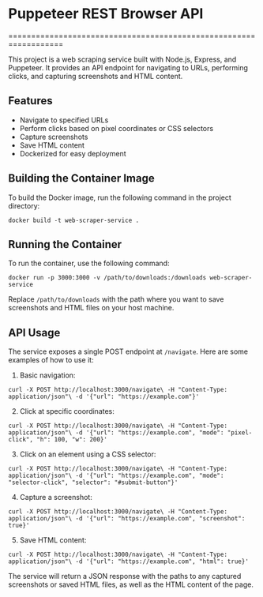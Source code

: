# Puppeteer REST Browser API
==================================================================

This project is a web scraping service built with Node.js, Express, and Puppeteer. It provides an API endpoint for navigating to URLs, performing clicks, and capturing screenshots and HTML content.

Features[](https://llmplayer.io/#features)
------------------------------------------

-   Navigate to specified URLs
-   Perform clicks based on pixel coordinates or CSS selectors
-   Capture screenshots
-   Save HTML content
-   Dockerized for easy deployment

Building the Container Image[](https://llmplayer.io/#building-the-container-image)
----------------------------------------------------------------------------------

To build the Docker image, run the following command in the project directory:

`docker build -t web-scraper-service .`

Running the Container[](https://llmplayer.io/#running-the-container)
--------------------------------------------------------------------

To run the container, use the following command:

`docker run -p 3000:3000 -v /path/to/downloads:/downloads web-scraper-service`

Replace `/path/to/downloads` with the path where you want to save screenshots and HTML files on your host machine.

API Usage[](https://llmplayer.io/#api-usage)
--------------------------------------------

The service exposes a single POST endpoint at `/navigate`. Here are some examples of how to use it:

1.  Basic navigation:

`curl -X POST http://localhost:3000/navigate\
  -H "Content-Type: application/json"\
  -d '{"url": "https://example.com"}'`

2.  Click at specific coordinates:

`curl -X POST http://localhost:3000/navigate\
  -H "Content-Type: application/json"\
  -d '{"url": "https://example.com", "mode": "pixel-click", "h": 100, "w": 200}'`

3.  Click on an element using a CSS selector:

`curl -X POST http://localhost:3000/navigate\
  -H "Content-Type: application/json"\
  -d '{"url": "https://example.com", "mode": "selector-click", "selector": "#submit-button"}'`

4.  Capture a screenshot:

`curl -X POST http://localhost:3000/navigate\
  -H "Content-Type: application/json"\
  -d '{"url": "https://example.com", "screenshot": true}'`

5.  Save HTML content:

`curl -X POST http://localhost:3000/navigate\
  -H "Content-Type: application/json"\
  -d '{"url": "https://example.com", "html": true}'`

The service will return a JSON response with the paths to any captured screenshots or saved HTML files, as well as the HTML content of the page.
